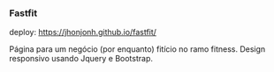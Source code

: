 ### Fastfit

deploy: https://jhonjonh.github.io/fastfit/

Página para um negócio (por enquanto) fitício no ramo fitness. Design responsivo usando Jquery e Bootstrap.
